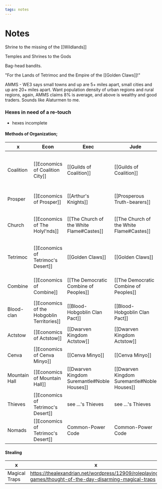 ```yaml
---
tags: notes
---
```

# Notes

Shrine to the missing of the [[Wildlands]]

Temples and Shrines to the Gods

Bag-head bandits.

"For the Lands of Tetrimoc and the Empire of the [[Golden Claws]]!"

AMMS - WE3 says small towns and up are 5+ miles apart, small cities and up are 20+ miles apart. Want population density of urban regions and rural regions, again, AMMS claims 8% is average, and above is wealthy and good traders. Sounds like Alaturmen to me. 

### Hexes in need of a re-touch
- hexes incomplete

#### Methods of Organization;
x | Econ | Exec | Jude | Legi
--- | --- | --- | --- | ---
Coalition | [[Economics of Coalition City]] | [[Guilds of Coalition]] | [[Guilds of Coalition]] | [[Coalition's Founding Document]] & [[Communicaes]] as Civil-Common Code
Prosper | [[Economics of Prosper]] | [[Arthur's Knights]] | [[Prosperous Truth-bearers]] | [[Nobles of Prosper]] as Civil Code
Church | [[Economics of The Holyl'nds]] | [[The Church of the White Flame#Castes]] | [[The Church of the White Flame#Castes]] | [[The Church of the White Flame#Castes]] as Canonical Code 
Tetrimoc | [[Economics of Tetrimoc's Desert]] | [[Golden Claws]] | [[Golden Claws]] | [[Golden Claws#The Council of Eight]] as Common Code
Combine | [[Economics of Combine]] | [[The Democratic Combine of Peoples]] | [[The Democratic Combine of Peoples]] | [[Coalition's Founding Document]] as Civil-Social Code
Blood-clan | [[Economics of the Hobgoblin Territories]] | [[Blood-Hobgoblin Clan Pact]] | [[Blood-Hobgoblin Clan Pact]] | [[Blood-Hobgoblin Clan Pact]] as Civil Code 
Actstow | [[Economics of Actstow]] | [[Dwarven Kingdom Actstow]] | [[Dwarven Kingdom Actstow]] | [[Actstow's Constitution]] as Civil-Social Code
Cenva | [[Economics of Cenva Minyo]] | [[Cenva Minyo]] | [[Cenva Minyo]] | [[Cenva Minyo]] as Common-Social Code
Mountain Hall | [[Economics of Mountain Hall]] | [[Dwarven Kingdom Suremantle#Noble Houses]] | [[Dwarven Kingdom Suremantle#Noble Houses]] | [[Mountain Hall's Constitution]] as Civil Code
Thieves | [[Economics of Tetrimoc's Desert]] | see ...'s Thieves | see ...'s Thieves | [[The Code of Thieves]] as Civil-Social Code
Nomads | [[Economics of Tetrimoc's Desert]] | Common-Power Code | Common-Power Code | Common-Power Code

#### Stealing
x | x
--- | ---
Magical Traps | https://thealexandrian.net/wordpress/12909/roleplaying-games/thought-of-the-day-disarming-magical-traps

